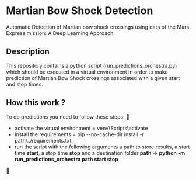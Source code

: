# Martian Bow Shock Detection
Automatic Detection of Martian bow shock crossings using data of the Mars Express mission: A Deep Learning Approach

<h2>Description</h2>
<p>This repository contains a python script (run_predictions_orchestra.py) which should be executed in 
a virtual environment in order to make prediction of Martian Bow Shock crossings associated with a given start and stop times.
<h2>How this work ?</h2>
To do predictions you need to follow these steps:
👏
<ul>
    <li>activate the virtual environment = venv\Scripts\activate</li>
    <li>install the requirements = pip --no-cache-dir install -r path/../requirements.txt</li>
    <li>run the script with the following arguments a path to store results, a start time <strong>start</strong>, a stop time <strong>stop</strong> and a destination folder <strong>path</strong> =>
    <strong> python -m run_predictions_orchestra path start stop</strong>
    </li>
</ul>



 👏

